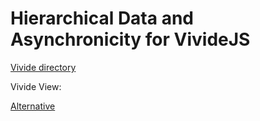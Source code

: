 <link rel="stylesheet" type="text/css" href="doc/PX2018/project_2/utils.css"></link>

# Hierarchical Data and Asynchronicity for VivideJS
<script>
import { createNewFileButton, openBrowser, openComponent } from "doc/PX2018/project_2/utils.js";
createNewFileButton("doc/RP2018/vivide-js/", "New Notice", "notices");
</script>
<script>
import { createNewFileButton, openBrowser, openComponent } from "doc/PX2018/project_2/utils.js";
createNewFileButton("doc/RP2018/vivide-js/meeting/", "New Meeting", "meeting", true);
</script>
<script>
import { createNewFileButton, openBrowser, openComponent } from "doc/PX2018/project_2/utils.js";
createNewFileButton("doc/RP2018/vivide-js/presentation/", "New Presentation", "presentation", true);
</script>

[Vivide directory](browse://src/client/vivide/)

Vivide View: <div class="inline"><script>openComponent('vivide-view', 'Vivide View')</script></div>



[Alternative](open://vivide-view)